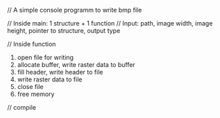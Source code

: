 // A simple console programm to write bmp file

// Inside main: 1 structure + 1 function
// Input: path, image width, image height, pointer to structure, output type

// Inside function

1. open file for writing
2. allocate buffer, write raster data to buffer
3. fill header, write header to file
4. write raster data to file
5. close file
6. free memory

// compile
